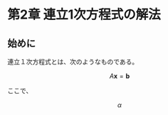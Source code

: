 # 第2章 連立1次方程式の解法

## 始めに

連立１次方程式とは、次のようなものである。

```math
A \boldsymbol{x} = \boldsymbol{b}
```

ここで、

$$
\alpha
$$

